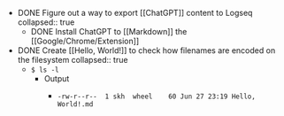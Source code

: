 - DONE Figure out a way to export [[ChatGPT]] content to Logseq
  collapsed:: true
	- DONE Install ChatGPT to [[Markdown]] the [[Google/Chrome/Extension]]
- DONE Create [[Hello, World!]] to check how filenames are encoded on the filesystem
  collapsed:: true
	- `$ ls -l`
		- Output
			- ```
			  -rw-r--r--  1 skh  wheel    60 Jun 27 23:19 Hello, World!.md
			  ```